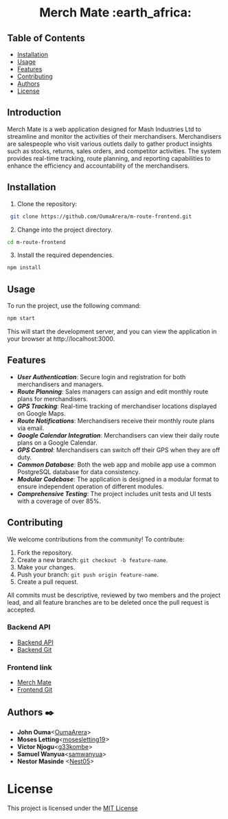<h1 align="center">Merch Mate :earth_africa:</h1> 

## Table of Contents

- [Installation](##Installation)
- [Usage](##Usage)
- [Features](##Features)
- [Contributing](##Contributing)
- [Authors](##Authors)
- [License](#License)

## Introduction

Merch Mate is a web application designed for Mash Industries Ltd to streamline and monitor the activities of their merchandisers. Merchandisers are salespeople who visit various outlets daily to gather product insights such as stocks, returns, sales orders, and competitor activities. The system provides real-time tracking, route planning, and reporting capabilities to enhance the efficiency and accountability of the merchandisers.

## Installation

1. Clone the repository:
```bash
 git clone https://github.com/OumaArera/m-route-frontend.git
```

2. Change into the project directory.

```bash
cd m-route-frontend
```
3. Install the required dependencies.

```bash
npm install
```

## Usage

To run the project, use the following command:
```bash
npm start
```
This will start the development server, and you can view the application in your browser at http://localhost:3000.

## Features

- ***User Authentication***: Secure login and registration for both merchandisers and managers.
- ***Route Planning***: Sales managers can assign and edit monthly route plans for merchandisers.
- ***GPS Tracking***: Real-time tracking of merchandiser locations displayed on Google Maps.
- ***Route Notifications***: Merchandisers receive their monthly route plans via email.
- ***Google Calendar Integration***: Merchandisers can view their daily route plans on a Google Calendar.
- ***GPS Control***: Merchandisers can switch off their GPS when they are off duty.
- ***Common Database***: Both the web app and mobile app use a common PostgreSQL database for data consistency.
- ***Modular Codebase***: The application is designed in a modular format to ensure independent operation of different modules.
- ***Comprehensive Testing***: The project includes unit tests and UI tests with a coverage of over 85%.

## Contributing
We welcome contributions from the community! To contribute:

1. Fork the repository.
2. Create a new branch: `git checkout -b feature-name`.
3. Make your changes.
4. Push your branch: `git push origin feature-name`.
5. Create a pull request.

All commits must be descriptive, reviewed by two members and the project lead, and all feature branches are to be deleted once the pull request is accepted.

### Backend API
- [Backend API](https://m-route-backend.onrender.com)
- [Backend Git](https://github.com/OumaArera/m-route-backend.git)

### Frontend link
- [Merch Mate](https://m-route-frontend.vercel.app/)
- [Frontend Git](https://github.com/OumaArera/m-route-frontend.git)

## Authors :black_nib:

- **John Ouma**<[OumaArera](https://github.com/OumaArera)>
- **Moses Letting**<[mosesletting19](https://github.com/mosesletting19)>
- **Victor Njogu**<[g33kombe](https://github.com/g33kombe)>
- **Samuel Wanyua**<[samwanyua](https://github.com/samwanyua)>
- **Nestor Masinde** <[Nest05](https://github.com/Nest05)>

# License

This project is licensed under the [MIT License](LICENSE)
